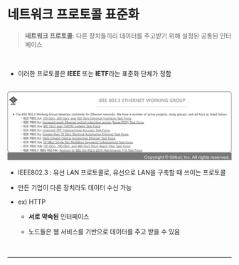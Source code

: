 # 네트워크 프로토콜 표준화
> **네트워크 프로토콜**: 다른 장치들끼리 데이터를 주고받기 위해 설정된 공통된 인터페이스
<br>

- 이러한 프로토콜은 **IEEE** 또는 **IETF**라는 표준화 단체가 정함
<BR><BR>

![network protocol standard](../../img/network%20protocol%20standard.jpg)

- IEEE802.3 : 유선 LAN 프로토콜로, 유선으로 LAN을 구축할 때 쓰이는 프로토콜<br>

- 만든 기업이 다른 장치라도 데이터 수신 가능
- ex) HTTP
  - **서로 약속된** 인터페이스<br>

  - 노드들은 웹 서비스를 기반으로 데이터를 주고 받을 수 있음
<br><br><br>

---



